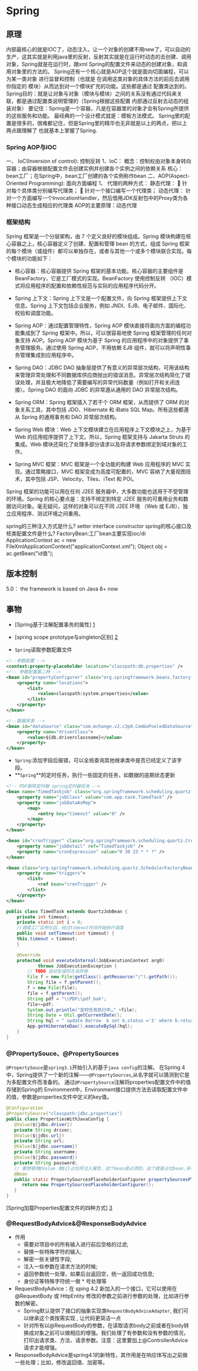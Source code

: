 # Spring
<!-- @author DHJT 2018-11-26 -->

## 原理
内部最核心的就是IOC了，动态注入，让一个对象的创建不用new了，可以自动的生产，这其实就是利用java里的反射，反射其实就是在运行时动态的去创建、调用对象，Spring就是在运行时，跟xml Spring的配置文件来动态的创建对象，和调用对象里的方法的。
Spring还有一个核心就是AOP这个就是面向切面编程，可以为某一类对象 进行监督和控制（也就是 在调用这类对象的具体方法的前后去调用你指定的 模块）从而达到对一个模块扩充的功能。这些都是通过  配置类达到的。
Spring目的：就是让对象与对象（模块与模块）之间的关系没有通过代码来关联，都是通过配置类说明管理的（Spring根据这些配置 内部通过反射去动态的组装对象）
要记住：Spring是一个容器，凡是在容器里的对象才会有Spring所提供的这些服务和功能。
最经典的一个设计模式就是：模板方法模式。 Spring里的配置是很多的，很难都记住，但是Spring里的精华也无非就是以上的两点，把以上两点跟理解了 也就基本上掌握了Spring.

### Spring AOP与IOC
一、 IoC(Inversion of control): 控制反转
1、IoC：
概念：控制权由对象本身转向容器；由容器根据配置文件去创建实例并创建各个实例之间的依赖关系
核心：bean工厂；在Spring中，bean工厂创建的各个实例称作bean
二、AOP(Aspect-Oriented Programming): 面向方面编程
1、 代理的两种方式：
静态代理：
 针对每个具体类分别编写代理类；
 针对一个接口编写一个代理类；
动态代理：
针对一个方面编写一个InvocationHandler，然后借用JDK反射包中的Proxy类为各种接口动态生成相应的代理类
AOP的主要原理：动态代理

### 框架结构
Spring 框架是一个分层架构，由 7 个定义良好的模块组成。Spring 模块构建在核心容器之上，核心容器定义了创建、配置和管理 bean 的方式，组成 Spring 框架的每个模块（或组件）都可以单独存在，或者与其他一个或多个模块联合实现。每个模块的功能如下：

- 核心容器：核心容器提供 Spring 框架的基本功能。核心容器的主要组件是 BeanFactory，它是工厂模式的实现。BeanFactory 使用控制反转 （IOC）模式将应用程序的配置和依赖性规范与实际的应用程序代码分开。

- Spring 上下文：Spring 上下文是一个配置文件，向 Spring 框架提供上下文信息。Spring 上下文包括企业服务，例如 JNDI、EJB、电子邮件、国际化、校验和调度功能。

- Spring AOP：通过配置管理特性，Spring AOP 模块直接将面向方面的编程功能集成到了 Spring 框架中。所以，可以很容易地使 Spring 框架管理的任何对象支持 AOP。Spring AOP 模块为基于 Spring 的应用程序中的对象提供了事务管理服务。通过使用 Spring AOP，不用依赖 EJB 组件，就可以将声明性事务管理集成到应用程序中。

- Spring DAO：JDBC DAO 抽象层提供了有意义的异常层次结构，可用该结构来管理异常处理和不同数据库供应商抛出的错误消息。异常层次结构简化了错误处理，并且极大地降低了需要编写的异常代码数量（例如打开和关闭连接）。Spring DAO 的面向 JDBC 的异常遵从通用的 DAO 异常层次结构。

- Spring ORM：Spring 框架插入了若干个 ORM 框架，从而提供了 ORM 的对象关系工具，其中包括 JDO、Hibernate 和 iBatis SQL Map。所有这些都遵从 Spring 的通用事务和 DAO 异常层次结构。

- Spring Web 模块：Web 上下文模块建立在应用程序上下文模块之上，为基于 Web 的应用程序提供了上下文。所以，Spring 框架支持与 Jakarta Struts 的集成。Web 模块还简化了处理多部分请求以及将请求参数绑定到域对象的工作。

- Spring MVC 框架：MVC 框架是一个全功能的构建 Web 应用程序的 MVC 实现。通过策略接口，MVC 框架变成为高度可配置的，MVC 容纳了大量视图技术，其中包括 JSP、Velocity、Tiles、iText 和 POI。

Spring 框架的功能可以用在任何 J2EE 服务器中，大多数功能也适用于不受管理的环境。Spring 的核心要点是：支持不绑定到特定 J2EE 服务的可重用业务和数据访问对象。毫无疑问，这样的对象可以在不同 J2EE 环境 （Web 或 EJB）、独立应用程序、测试环境之间重用。

spring的三种注入方式是什么?
        setter
        interface
        constructor
spring的核心接口及核类配置文件是什么?
        FactoryBean:工厂bean主要实现ioc/di
        ApplicationContext ac = new FileXmlApplicationContext("applicationContext.xml");
        Object obj = ac.getBean("id值");
## 版本控制
5.0： the framework is based on Java 8+ now

## 事物
- [Spring基于注解配置事务的属性] [1]
- [spring scope prototype与singleton区别] [2]

- `Spring`读取参数配置文件
``` xml
<!--参数配置 -->
<context:property-placeholder location="classpath:db.properties" />
<!-- 参数配置第二种 -->
<bean id="propertyConfigurer" class="org.springframework.beans.factory.config.PropertyPlaceholderConfigurer">
    <property name="locations">
        <list>
            <value>classpath:system.properties</value>
        </list>
    </property>
</bean>

<!--数据库源 -->
<bean id="dataSource" class="com.mchange.v2.c3p0.ComboPooledDataSource" destroy-method="close">
    <property name="driverClass">
        <value>${db.driverclassname}</value>
    </property>
</bean>
```
- `Spring`:添加字段后报错，可以全局查询其他继承类中是否已经定义了该字段。
- **`Spring`**的定时任务，执行一些固定的任务，如数据的逾期状态更新
``` xml
<!-- PDF删除定时器 spring定时器任务 -->
<bean name="TimedTaskjob" class="org.springframework.scheduling.quartz.JobDetailBean">
    <property name="jobClass" value="com.app.task.TimedTask" />
    <property name="jobDataAsMap">
        <map>
            <entry key="timeout" value="0" />
        </map>
    </property>
</bean>

<bean id="cronTrigger" class="org.springframework.scheduling.quartz.CronTriggerBean">
    <property name="jobDetail" ref="TimedTaskjob" />
    <property name="cronExpression" value="0 30 23 * * ?" />
</bean>

<bean class="org.springframework.scheduling.quartz.SchedulerFactoryBean">
    <property name="triggers">
        <list>
            <ref bean="cronTrigger" />
        </list>
    </property>
</bean>
```
``` java
public class TimedTask extends QuartzJobBean {
    private int timeout;
    private static int i = 0;
    //调度工厂实例化后，经过timeout时间开始执行调度
    public void setTimeout(int timeout) {
    this.timeout = timeout;
    }

    @Override
    protected void executeInternal(JobExecutionContext arg0)
            throws JobExecutionException {
        // TODO 自动生成的方法存根
        File f = new File(getClass().getResource("/").getPath());
        String file = f.getParent();
        f = new File(file);
        file = f.getParent();
        String pdf = "\\PDF\\pdf_bak";
        file+=pdf;
        System.out.println("定时任务执行中…" +file);
        String Date = Util.getCurrentDate();
        String hql = " update Borrow  b set b.status ='3' where b.returnDate<='"+Date+"' ";
        App.getHibernateDao().executeBySql(hql);
    }
}
```

### @PropertySouce、@PropertySources
`@PropertySouce`是`spring3.1`开始引入的基于`java config`的注解。
在Spring 4中，Spring提供了一个新的注解——`@PropertySources`,从名字就可以猜测到它是为多配置文件而准备的。
通过`@PropertySource`注解将properties配置文件中的值存储到Spring的 Environment中，Environment接口提供方法去读取配置文件中的值，参数是properties文件中定义的key值。
```java
@Configuration
@PropertySource("classpath:jdbc.properties")
public class PropertiesWithJavaConfig {
   @Value(${jdbc.driver})
   private String driver;
   @Value(${jdbc.url})
   private String url;
   @Value(${jdbc.username})
   private String username;
   @Value(${jdbc.password})
   private String password;
   // 要想使用@Value 用${}占位符注入属性，这个bean是必须的，这个就是占位bean,另一种方式是不用value直接用Envirment变量直接getProperty('key')  
   @Bean
   public static PropertySourcesPlaceholderConfigurer propertySourcesPlaceholderConfigurer() {
      return new PropertySourcesPlaceholderConfigurer();
   }
}
```

[Spring加载Properties配置文件的四种方式] [3]

### @RequestBodyAdvice&@ResponseBodyAdvice
- 作用
    + 需要对项目中的所有输入进行前后空格的过滤;
    + 替换一些特殊字符的输入;
    + 解密一些关键性字段;
    + 注入一些参数在请求方法的时候;
    + 返回参数统一处理，如果后台返回空，统一返回成功信息;
    + 身份证等特殊字符统一做 * 号处理等
- RequestBodyAdvice：在 sping 4.2 新加入的一个接口，它可以使用在 @RequestBody 或 HttpEntity 修改的参数之前进行参数的处理，比如进行参数的解密。
    + Spring默认提供了接口的抽象实现类`RequestBodyAdviceAdapter`, 我们可以继承这个类按需实现 , 让代码更简洁一点
    + 针对所有以@RequestBody的参数，在读取请求body之前或者在body转换成对象之前可以做相应的增强。我们处理了有参数和没有参数的情况，打印出请求类、方法、请求参数。注意：这里要加上@ControllerAdvice请求才能增强。
- ResponseBodyAdvice是spring4.1的新特性，其作用是在响应体写出之前做一些处理；比如，修改返回值、加密等。

[1]: https://blog.csdn.net/qingpengshan/article/details/80598366 'Spring基于注解配置事务的属性'
[2]: http://www.cnblogs.com/lizhonghua34/p/4953500.html 'spring scope prototype与singleton区别'
[3]: https://blog.csdn.net/haha_sir/article/details/79105951 'Spring加载Properties配置文件的四种方式'